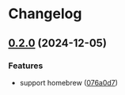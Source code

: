 # Changelog

## [0.2.0](https://github.com/lzt1008/tpw/compare/v0.1.0...v0.2.0) (2024-12-05)


### Features

* support homebrew ([076a0d7](https://github.com/lzt1008/tpw/commit/076a0d7138b45bdf4901830096bd6f76fe620b03))
